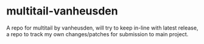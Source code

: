 multitail-vanheusden
====================

A repo for multitail by vanheusden, will try to keep in-line with latest release, a repo to track my own changes/patches for submission to main project.

